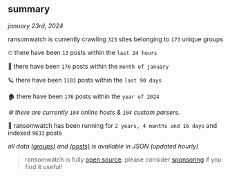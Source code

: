 
## summary
_january 23rd, 2024_

ransomwatch is currently crawling `323` sites belonging to `173` unique groups

⏲ there have been `13` posts within the `last 24 hours`

🦈 there have been `176` posts within the `month of january`

🪐 there have been `1103` posts within the `last 90 days`

🏚 there have been `176` posts within the `year of 2024`

_⚙️ there are currently `104` online hosts & `104` custom parsers._

🦕 ransomwatch has been running for `2 years, 4 months and 16 days` and indexed `9633` posts

_all data  [(groups)](http://ransomwhat.telemetry.ltd/groups) and [(posts)](http://ransomwhat.telemetry.ltd/posts) is available in JSON (updated hourly)_

> ransomwatch is fully [open source](https://github.com/joshhighet/ransomwatch#ransomwatch--). please consider [sponsoring](https://github.com/sponsors/joshhighet) if you find it useful!
